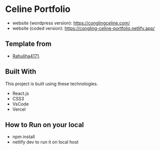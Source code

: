 # Celine Portfolio
- website (wordpress version):  https://conglingceline.com/
- website (coded version): https://congling-celine-portfolio.netlify.app/

## Template from

- [Rahuljha4171](https://github.com/rahuljha4171/Portfolio-Website). 

## Built With

This project is built using these technologies.

- React.js
- CSS3
- VsCode
- Vercel

## How to Run on your local
- npm install
- netlify dev to run it on local host

